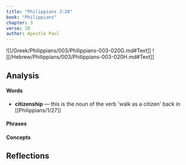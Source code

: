 ```yaml
---
title: "Philippians 3:20"
book: "Philippians"
chapter: 3
verse: 20
author: Apostle Paul
---
```

![[/Greek/Philippians/003/Philippians-003-020G.md#Text]]
![[/Hebrew/Philippians/003/Philippians-003-020H.md#Text]]

## Analysis

#### Words
- **citizenship** — this is the noun of the verb 'walk as a citizen' back in [[Philippians/1/27]]

#### Phrases

#### Concepts

## Reflections
